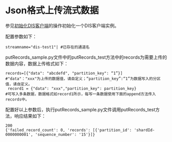 # Json格式上传流式数据<a name="dgc_06_2002"></a>

参见[初始化DIS客户端](初始化DIS客户端-2.md#dgc_06_0026)的操作初始化一个DIS客户端实例。

配置参数如下：

```
streamname="dis-test1"| #已存在的通道名
```

putRecords\_sample.py文件中的putRecords\_test方法中的records为需要上传的数据内容，数据上传格式如下：

```
records=[{"data": "abcdefd", "partition_key": “1”}]
#"data"："xxx"为上传的数据值，请自定义；“partition_key”:“1”为数据写入的分区值，请自定义。
 record1 = {"data": "xxx","partition_key": partition_key}   
#可写入多条数据，数据格式如record1所示，每写一条数据使用下面的append方法传入records中。
```

配置好以上参数后，执行putRecords\_sample.py文件调用putRecords\_test方法，响应结果如下：

```
200
{'failed_record_count': 0, 'records': [{'partition_id': 'shardId-0000000001', 'sequence_number': '15'}]}
```


